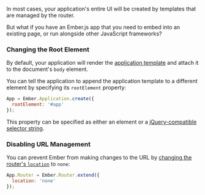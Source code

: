 In most cases, your application's entire UI will be created by templates
that are managed by the router.

But what if you have an Ember.js app that you need to embed into an
existing page, or run alongside other JavaScript frameworks?

### Changing the Root Element

By default, your application will render the [application
template](../../templates/the-application-template) and attach it to
the document's `body` element.

You can tell the application to append the application template to a
different element by specifying its `rootElement` property:

```javascript
App = Ember.Application.create({
  rootElement: '#app'
});
```

This property can be specified as either an element or a
[jQuery-compatible selector
string](http://api.jquery.com/category/selectors/).

### Disabling URL Management

You can prevent Ember from making changes to the URL by [changing the
router's `location`](../../routing/specifying-the-location-api) to
`none`:

```javascript
App.Router = Ember.Router.extend({
  location: 'none'
});
```

